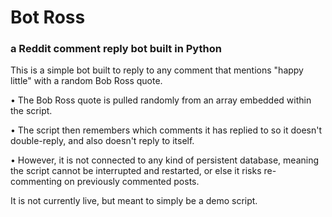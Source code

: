 # Bot Ross
### a Reddit comment reply bot built in Python


This is a simple bot built to reply to any comment that mentions "happy little" with a random Bob Ross quote.


• The Bob Ross quote is pulled randomly from an array embedded within the script.

• The script then remembers which comments it has replied to so it doesn't double-reply, and also doesn't reply to itself.

• However, it is not connected to any kind of persistent database, meaning the script cannot be interrupted and restarted, or else it risks re-commenting on previously commented posts.


It is not currently live, but meant to simply be a demo script.